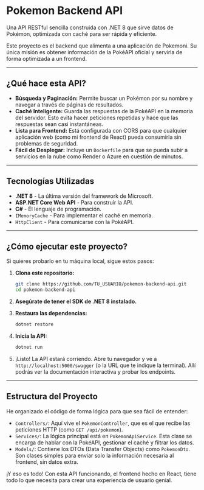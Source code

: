 #  Pokemon Backend API

Una API RESTful sencilla construida con .NET 8 que sirve datos de Pokémon, optimizada con caché para ser rápida y eficiente.

Este proyecto es el backend que alimenta a una aplicación de Pokemoni. Su única misión es obtener información de la PokéAPI oficial y servirla de forma optimizada a un frontend.

---

## ¿Qué hace esta API?

*   **Búsqueda y Paginación:** Permite buscar un Pokémon por su nombre y navegar a través de páginas de resultados.
*   **Caché Inteligente:** Guarda las respuestas de la PokéAPI en la memoria del servidor. Esto evita hacer peticiones repetidas y hace que las respuestas sean casi instantáneas.
*   **Lista para Frontend:** Está configurada con CORS para que cualquier aplicación web (como mi frontend de React) pueda consumirla sin problemas de seguridad.
*   **Fácil de Desplegar:** Incluye un `Dockerfile` para que se pueda subir a servicios en la nube como Render o Azure en cuestión de minutos.

---

## Tecnologías Utilizadas

*   **.NET 8** - La última versión del framework de Microsoft.
*   **ASP.NET Core Web API** - Para construir la API.
*   **C#** - El lenguaje de programación.
*   `IMemoryCache` - Para implementar el caché en memoria.
*   `HttpClient` - Para comunicarse con la PokéAPI.

---

## ¿Cómo ejecutar este proyecto?

Si quieres probarlo en tu máquina local, sigue estos pasos:

1.  **Clona este repositorio:**
    ```bash
    git clone https://github.com/TU_USUARIO/pokemon-backend-api.git
    cd pokemon-backend-api
    ```

2.  **Asegúrate de tener el SDK de .NET 8 instalado.**

3.  **Restaura las dependencias:**
    ```bash
    dotnet restore
    ```

4.  **Inicia la API:**
    ```bash
    dotnet run
    ```

5.  ¡Listo! La API estará corriendo. Abre tu navegador y ve a `http://localhost:5000/swagger` (o la URL que te indique la terminal). Allí podrás ver la documentación interactiva y probar los endpoints.

---

## Estructura del Proyecto

He organizado el código de forma lógica para que sea fácil de entender:

*   `Controllers/`: Aquí vive el `PokemonController`, que es el que recibe las peticiones HTTP (como `GET /api/pokemon`).
*   `Services/`: La lógica principal está en `PokemonApiService`. Esta clase se encarga de hablar con la PokéAPI, gestionar el caché y filtrar los datos.
*   `Models/`: Contiene los DTOs (Data Transfer Objects) como `PokemonDto`. Son clases simples para enviar solo la información necesaria al frontend, sin datos extra.

¡Y eso es todo! Con esta API funcionando, el frontend hecho en React, tiene todo lo que necesita para crear una experiencia de usuario genial.
